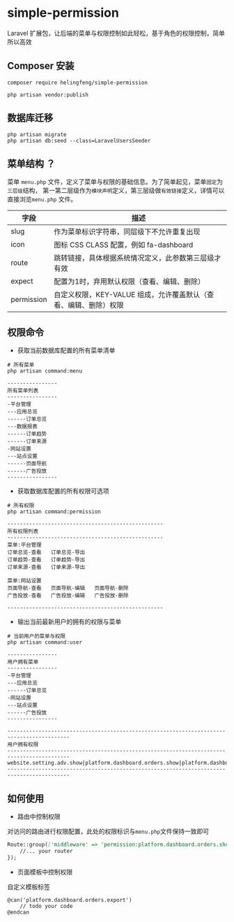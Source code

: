 # simple-permission
Laravel 扩展包，让后端的菜单与权限控制如此轻松，基于角色的权限控制，简单所以高效

## Composer 安装

```shell
composer require helingfeng/simple-permission
```

```shell
php artisan vendor:publish
```

## 数据库迁移

```shell
php artisan migrate
php artisan db:seed --class=LaravelUsersSeeder

```

## 菜单结构 ？

菜单 `menu.php` 文件，定义了菜单与权限的基础信息。为了简单起见，菜单`固定`为`三层级`结构，
第一第二层级作为`模块声明`定义，第三层级做`有效链接`定义，详情可以直接浏览`menu.php` 文件。

| 字段| 描述 |
| ------ | ------ |
| slug | 作为菜单标识字符串，同层级下不允许重复出现 |
| icon | 图标 CSS CLASS 配置，例如 fa-dashboard |
| route | 跳转链接，具体根据系统情况定义，此参数第三层级才有效 |
| expect | 配置为1时，弃用默认权限（查看、编辑、删除） |
| permission |自定义权限，KEY-VALUE 组成，允许覆盖默认（查看、编辑、删除）权限 |

## 权限命令

- 获取当前数据库配置的所有菜单清单
```shell
# 所有菜单
php artisan command:menu

---------------- 
所有菜单列表        
---------------- 
-平台管理       
---应用总览     
------订单总览  
---数据报表     
------订单趋势  
------订单来源  
-网站设置       
---站点设置     
------页面导航  
------广告投放  
---------------- 
```

- 获取数据库配置的所有权限可选项
```shell
# 所有权限
php artisan command:permission

-------------------------------------------------- 
所有权限列表                                          
-------------------------------------------------- 
菜单:平台管理                                     
订单总览-查看   订单总览-导出                     
订单趋势-查看   订单趋势-导出                     
订单来源-查看   订单来源-导出                     
                                                
菜单:网站设置                                     
页面导航-查看   页面导航-编辑   页面导航-删除     
广告投放-查看   广告投放-编辑   广告投放-删除     
                                                
-------------------------------------------------- 
```

- 输出当前最新用户的拥有的权限与菜单
```shell
# 当前用户的菜单与权限
php artisan command:user

---------------- 
用户拥有菜单    
---------------- 
-平台管理       
---应用总览     
------订单总览  
-网站设置       
---站点设置     
------广告投放  
---------------- 

------------------------------------------------------------------------------------------ 
用户拥有权限                                                                              
------------------------------------------------------------------------------------------ 
website.setting.adv.show|platform.dashboard.orders.show|platform.dashboard.orders.export  
------------------------------------------------------------------------------------------ 
```

## 如何使用

- 路由中控制权限

对访问的路由进行权限配置，此处的权限标识与`menu.php`文件保持一致即可 
```markdown
Route::group(['middleware' => 'permission:platform.dashboard.orders.show'], function(Router $router){
    //... your router
});
```

- 页面模板中控制权限

自定义模板标签
```blade
@can('platform.dashboard.orders.export')
    // todo your code
@endcan
```